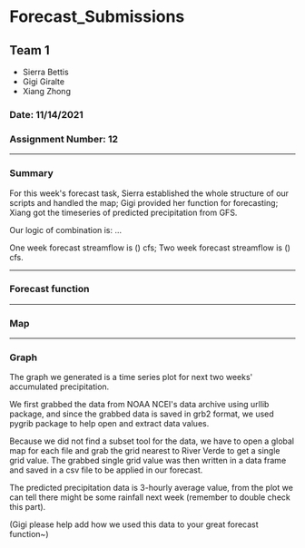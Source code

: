 # Forecast_Submissions

## Team 1
- Sierra Bettis
- Gigi Giralte
- Xiang Zhong

### Date: 11/14/2021

### Assignment Number: 12
____________
### Summary
For this week's forecast task, Sierra established the whole structure of our scripts and handled the map; Gigi provided her function for forecasting; Xiang got the timeseries of predicted precipitation from GFS.

Our logic of combination is: ...

One week forecast streamflow is () cfs;
Two week forecast streamflow is () cfs.

---
### Forecast function
---
### Map
---
### Graph
The graph we generated is a time series plot for next two weeks' accumulated precipitation.

We first grabbed the data from NOAA NCEI's data archive using urllib package, and since the grabbed data is saved in grb2 format, we used pygrib package to help open and extract data values.

Because we did not find a subset tool for the data, we have to open a global map for each file and grab the grid nearest to River Verde to get a single grid value. The grabbed single grid value was then written in a data frame and saved in a csv file to be applied in our forecast.

The predicted precipitation data is 3-hourly average value, from the plot we can tell there might be some rainfall next week (remember to double check this part). 

(Gigi please help add how we used this data to your great forecast function~)
